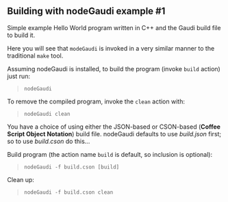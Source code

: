 Building with nodeGaudi example #1
------------------------------
Simple example Hello World program
written in C++ and the Gaudi build file to build it.

Here you will see that `modeGaudi` is invoked in a very
similar manner to the traditional `make` tool.

Assuming nodeGaudi is installed, to build the program (invoke `build` action) just
run:

> `nodeGaudi`

To remove the compiled program, invoke the `clean` action with:

> `nodeGaudi clean`

You have a choice of using either the JSON-based or CSON-based (**Coffee Script Object Notation**) build file. nodeGaudi defaults to use *build.json* first; so to use *build.cson* do this...

Build program (the action name `build` is default, so inclusion is optional):

> `nodeGaudi -f build.cson [build]`

Clean up:

> `nodeGaudi -f build.cson clean`
